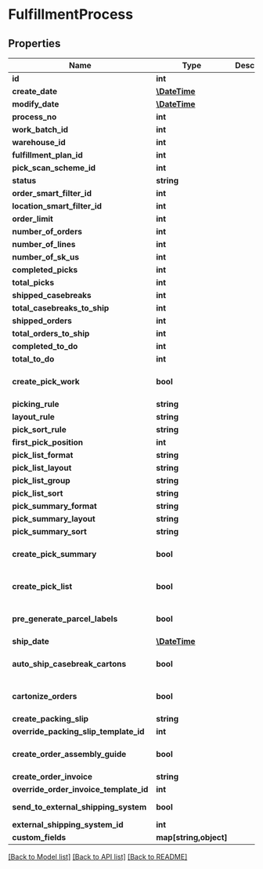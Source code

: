 # FulfillmentProcess

## Properties
Name | Type | Description | Notes
------------ | ------------- | ------------- | -------------
**id** | **int** |  | [optional] 
**create_date** | [**\DateTime**](\DateTime.md) |  | [optional] 
**modify_date** | [**\DateTime**](\DateTime.md) |  | [optional] 
**process_no** | **int** |  | [optional] 
**work_batch_id** | **int** |  | [optional] 
**warehouse_id** | **int** |  | 
**fulfillment_plan_id** | **int** |  | 
**pick_scan_scheme_id** | **int** |  | 
**status** | **string** |  | 
**order_smart_filter_id** | **int** |  | [optional] 
**location_smart_filter_id** | **int** |  | [optional] 
**order_limit** | **int** |  | [optional] 
**number_of_orders** | **int** |  | [optional] 
**number_of_lines** | **int** |  | [optional] 
**number_of_sk_us** | **int** |  | [optional] 
**completed_picks** | **int** |  | [optional] 
**total_picks** | **int** |  | [optional] 
**shipped_casebreaks** | **int** |  | [optional] 
**total_casebreaks_to_ship** | **int** |  | [optional] 
**shipped_orders** | **int** |  | [optional] 
**total_orders_to_ship** | **int** |  | [optional] 
**completed_to_do** | **int** |  | [optional] 
**total_to_do** | **int** |  | [optional] 
**create_pick_work** | **bool** |  | [optional] [default to false]
**picking_rule** | **string** |  | [optional] 
**layout_rule** | **string** |  | [optional] 
**pick_sort_rule** | **string** |  | [optional] 
**first_pick_position** | **int** |  | [optional] 
**pick_list_format** | **string** |  | [optional] 
**pick_list_layout** | **string** |  | [optional] 
**pick_list_group** | **string** |  | [optional] 
**pick_list_sort** | **string** |  | [optional] 
**pick_summary_format** | **string** |  | [optional] 
**pick_summary_layout** | **string** |  | [optional] 
**pick_summary_sort** | **string** |  | [optional] 
**create_pick_summary** | **bool** |  | [optional] [default to false]
**create_pick_list** | **bool** |  | [optional] [default to false]
**pre_generate_parcel_labels** | **bool** |  | [optional] [default to false]
**ship_date** | [**\DateTime**](\DateTime.md) |  | [optional] 
**auto_ship_casebreak_cartons** | **bool** |  | [optional] [default to false]
**cartonize_orders** | **bool** |  | [optional] [default to false]
**create_packing_slip** | **string** |  | 
**override_packing_slip_template_id** | **int** |  | [optional] 
**create_order_assembly_guide** | **bool** |  | [optional] [default to false]
**create_order_invoice** | **string** |  | 
**override_order_invoice_template_id** | **int** |  | [optional] 
**send_to_external_shipping_system** | **bool** |  | [default to false]
**external_shipping_system_id** | **int** |  | [optional] 
**custom_fields** | **map[string,object]** |  | [optional] 

[[Back to Model list]](../README.md#documentation-for-models) [[Back to API list]](../README.md#documentation-for-api-endpoints) [[Back to README]](../README.md)


